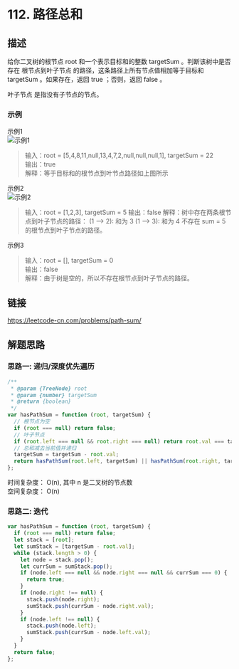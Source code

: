# 112. 路径总和
## 描述
给你二叉树的根节点 root 和一个表示目标和的整数 targetSum 。判断该树中是否存在 根节点到叶子节点 的路径，这条路径上所有节点值相加等于目标和 targetSum 。如果存在，返回 true ；否则，返回 false 。   

叶子节点 是指没有子节点的节点。          

### 示例
示例1   
![示例1](https://img-blog.csdnimg.cn/img_convert/6f385fa0129998d16b0bc223cdee3533.png)
> 输入：root = [5,4,8,11,null,13,4,7,2,null,null,null,1], targetSum = 22         
> 输出：true   
> 解释：等于目标和的根节点到叶节点路径如上图所示           

示例2  
![示例2](https://img-blog.csdnimg.cn/img_convert/2c30e05f1cfa02614c990e2a7369f98c.png)    
> 输入：root = [1,2,3], targetSum = 5
> 输出：false
> 解释：树中存在两条根节点到叶子节点的路径：
> (1 --> 2): 和为 3
> (1 --> 3): 和为 4
> 不存在 sum = 5 的根节点到叶子节点的路径。         

示例3   
> 输入：root = [], targetSum = 0   
> 输出：false   
> 解释：由于树是空的，所以不存在根节点到叶子节点的路径。    
 
## 链接
https://leetcode-cn.com/problems/path-sum/               

## 解题思路   
### 思路一: 递归/深度优先遍历             

```javascript
/**
 * @param {TreeNode} root
 * @param {number} targetSum
 * @return {boolean}
 */
var hasPathSum = function (root, targetSum) {
  // 根节点为空
  if (root === null) return false;
  // 叶子节点
  if (root.left === null && root.right === null) return root.val === targetSum;
  // 总和减去当前值并递归
  targetSum = targetSum - root.val;
  return hasPathSum(root.left, targetSum) || hasPathSum(root.right, targetSum)
};
```
时间复杂度： O(n), 其中 n 是二叉树的节点数     
空间复杂度： O(n)    

### 思路二: 迭代  
```javascript
var hasPathSum = function (root, targetSum) {
  if (root === null) return false;
  let stack = [root];
  let sumStack = [targetSum - root.val];
  while (stack.length > 0) {
    let node = stack.pop();
    let currSum = sumStack.pop();
    if (node.left === null && node.right === null && currSum === 0) {
      return true;
    }
    if (node.right !== null) {
      stack.push(node.right);
      sumStack.push(currSum - node.right.val);
    }
    if (node.left !== null) {
      stack.push(node.left);
      sumStack.push(currSum - node.left.val);
    }
  }
  return false;
};
```